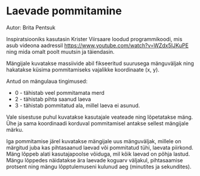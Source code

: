 # Laevade pommitamine

Autor: Brita Pentsuk

Inspiratsiooniks kasutasin Krister Viirsaare loodud programmikoodi, mis asub videona aadressil https://www.youtube.com/watch?v=WZdx5IJKuPE ning mida omalt poolt muutsin ja täiendasin.

Mängijale kuvatakse massiivide abil fikseeritud suurusega mänguväljak ning hakatakse küsima pommitamiseks vajalikke koordinaate (x, y).

Antud on mängulaua tingimused:
* 0 - tähistab veel pommitamata merd
* 2 - tähistab pihta saanud laeva
* 3 - tähistab pommitatud ala, millel laeva ei asunud.

Vale sisestuse puhul kuvatakse kasutajale veateade ning lõpetatakse mäng. Ühe ja sama koordinaadi korduval pommitamisel antakse sellest mängijale märku.

Iga pommitamise järel kuvatakse mängijale uus mänguväljak, millele on märgitud juba kas pihtasaanud laevad või pommitatud tühi, laevata piirkond. Mäng lõppeb alati kasutajapoolse võiduga, mil kõik laevad on põhja lastud. Mängu lõppedes näidatakse ära laevade koguarv väljakul, pihtasaamise protsent ning mängu lõpptulemuseni kulunud aeg (minutites ja sekundites).

